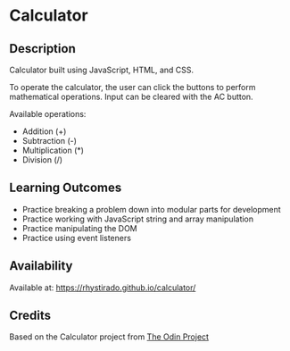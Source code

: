 # Calculator

## Description

Calculator built using JavaScript, HTML, and CSS.

To operate the calculator, the user can click the buttons to perform mathematical operations. Input can be cleared with the AC button.

Available operations:

- Addition (\+)
- Subtraction (\-)
- Multiplication (\*)
- Division (\/)

## Learning Outcomes

- Practice breaking a problem down into modular parts for development
- Practice working with JavaScript string and array manipulation
- Practice manipulating the DOM
- Practice using event listeners

## Availability

Available at: https://rhystirado.github.io/calculator/

## Credits

Based on the Calculator project from [The Odin Project](https://www.theodinproject.com/lessons/foundations-calculator)